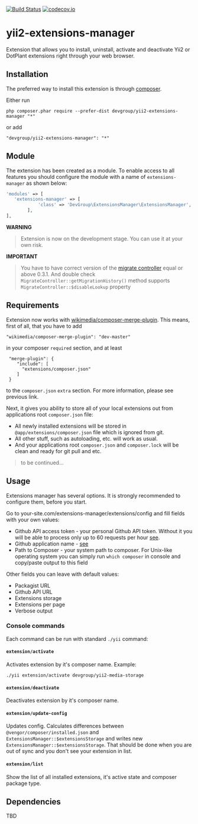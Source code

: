 [![Build Status](https://travis-ci.org/DevGroup-ru/yii2-extensions-manager.svg?branch=master)](https://travis-ci.org/DevGroup-ru/yii2-extensions-manager)
[![codecov.io](https://codecov.io/github/DevGroup-ru/yii2-extensions-manager/coverage.svg?branch=master)](https://codecov.io/github/DevGroup-ru/yii2-extensions-manager?branch=master)

yii2-extensions-manager
==========================
Extension that allows you to install, uninstall, activate and deactivate Yii2 or DotPlant extensions right through your web browser.

## Installation

The preferred way to install this extension is through [composer](http://getcomposer.org/download/).

Either run

```
php composer.phar require --prefer-dist devgroup/yii2-extensions-manager "*"
```

or add

```
"devgroup/yii2-extensions-manager": "*"
```
## Module
The extension has been created as a module. To enable access to all features you should configure the module with a name of `extensions-manager` as shown below:
```php
'modules' => [
   'extensions-manager' => [
            'class' => 'DevGroup\ExtensionsManager\ExtensionsManager',
        ],
],
```
**WARNING**
> Extension is now on the development stage. 
> You can use it at your own risk.

**IMPORTANT**
> You have to have correct version of the [migrate controller](https://github.com/dmstr/yii2-migrate-command)
> equal or above 0.3.1. And double check  ```MigrateController::getMigrationHistory()``` method supports 
> ```MigrateController::$disableLookup``` property


## Requirements
Extension now works with [wikimedia/composer-merge-plugin](https://github.com/wikimedia/composer-merge-plugin).
This means, first of all, that you have to add
```
"wikimedia/composer-merge-plugin": "dev-master"
```
in your composer ```required``` section, and at least
```
 "merge-plugin": {
    "include": [
      "extensions/composer.json"
    ]
 }
```
to the ```composer.json``` ```extra``` section. For more information, please see previous link.

Next, it gives you ability to store all of your local extensions out from applications root ```composer.json``` file:
- All newly installed extensions will be stored in ```@app/extensions/composer.json``` file which is ignored from git.
- All other stuff, such as autoloading, etc. will work as usual.
- And your applications root ```composer.json``` and ```composer.lock``` will be clean and ready for git pull and etc.

>to be continued...

## Usage
Extensions manager has several options. It is strongly recommended to configure them, before you start.

Go to your-site.com/extensions-manager/extensions/config and fill fields with your own values:
- Github API access token - your personal Github API token. Without it you will be able to process only up to 
  60 requests per hour [see](https://developer.github.com/v3/#rate-limiting).   
- Github application name - [see](https://developer.github.com/v3/#user-agent-required)
- Path to Composer - your system path to composer. For Unix-like operating system you can simply run 
  ```which composer``` in console and copy/paste output to this field

Other fields you can leave with default values:
 - Packagist URL
 - Github API URL
 - Extensions storage
 - Extensions per page
 - Verbose output
 
### Console commands

Each command can be run with standard `./yii` command:

#### `extension/activate`

Activates extension by it's composer name.
Example: 
```
./yii extension/activate devgroup/yii2-media-storage
```

#### `extension/deactivate`

Deactivates extension by it's composer name. 

#### `extension/update-config`

Updates config.
Calculates differences between `@vengor/composer/installed.json` and `ExtensionsManager::$extensionsStorage`
and writes new `ExtensionsManager::$extensionsStorage`.
That should be done when you are out of sync and you don't see your extension in list.

#### `extension/list`

Show the list of all installed extensions, it's active state and composer package type.


## Dependencies
TBD